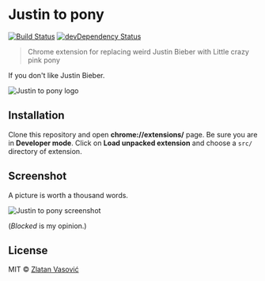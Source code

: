 # Justin to pony

[![Build Status](https://travis-ci.org/ZDroid/justin-to-pony.svg?branch=master)](https://travis-ci.org/ZDroid/justin-to-pony)
[![devDependency Status](https://david-dm.org/ZDroid/justin-to-pony/dev-status.svg)](https://david-dm.org/ZDroid/justin-to-pony#info=devDependencies)

> Chrome extension for replacing weird Justin Bieber with Little crazy pink
pony

If you don't like Justin Bieber.

![Justin to pony logo](https://raw.github.com/ZDroid/justin-to-pony/master/src/icon-128.png)

## Installation

Clone this repository and open **chrome://extensions/** page. Be sure you are
in **Developer mode**. Click on **Load unpacked extension** and choose a `src/`
directory of extension.

## Screenshot

A picture is worth a thousand words.

![Justin to pony screenshot](https://raw.github.com/ZDroid/justin-to-pony/master/screenshot.png)

(*Blocked* is my opinion.)

## License

MIT &copy; [Zlatan Vasović](https://github.com/ZDroid)
